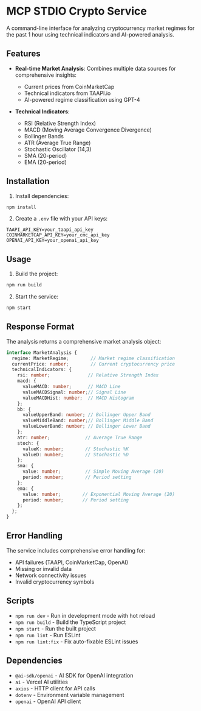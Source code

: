 # MCP STDIO Crypto Service

A command-line interface for analyzing cryptocurrency market regimes for the past 1 hour using technical indicators and AI-powered analysis.

## Features

- **Real-time Market Analysis**: Combines multiple data sources for comprehensive insights:
  - Current prices from CoinMarketCap
  - Technical indicators from TAAPI.io
  - AI-powered regime classification using GPT-4

- **Technical Indicators**:
  - RSI (Relative Strength Index)
  - MACD (Moving Average Convergence Divergence)
  - Bollinger Bands
  - ATR (Average True Range)
  - Stochastic Oscillator (14,3)
  - SMA (20-period)
  - EMA (20-period)

## Installation

1. Install dependencies:
```bash
npm install
```

2. Create a `.env` file with your API keys:
```env
TAAPI_API_KEY=your_taapi_api_key
COINMARKETCAP_API_KEY=your_cmc_api_key
OPENAI_API_KEY=your_openai_api_key
```

## Usage

1. Build the project:
```bash
npm run build
```

2. Start the service:
```bash
npm start
```

## Response Format

The analysis returns a comprehensive market analysis object:

```typescript
interface MarketAnalysis {
  regime: MarketRegime;        // Market regime classification
  currentPrice: number;        // Current cryptocurrency price
  technicalIndicators: {
    rsi: number;              // Relative Strength Index
    macd: {
      valueMACD: number;      // MACD Line
      valueMACDSignal: number;// Signal Line
      valueMACDHist: number;  // MACD Histogram
    };
    bb: {
      valueUpperBand: number; // Bollinger Upper Band
      valueMiddleBand: number;// Bollinger Middle Band
      valueLowerBand: number; // Bollinger Lower Band
    };
    atr: number;             // Average True Range
    stoch: {
      valueK: number;        // Stochastic %K
      valueD: number;        // Stochastic %D
    };
    sma: {
      value: number;         // Simple Moving Average (20)
      period: number;        // Period setting
    };
    ema: {
      value: number;        // Exponential Moving Average (20)
      period: number;       // Period setting
    };
  };
}
```

## Error Handling

The service includes comprehensive error handling for:
- API failures (TAAPI, CoinMarketCap, OpenAI)
- Missing or invalid data
- Network connectivity issues
- Invalid cryptocurrency symbols

## Scripts

- `npm run dev` - Run in development mode with hot reload
- `npm run build` - Build the TypeScript project
- `npm start` - Run the built project
- `npm run lint` - Run ESLint
- `npm run lint:fix` - Fix auto-fixable ESLint issues

## Dependencies

- `@ai-sdk/openai` - AI SDK for OpenAI integration
- `ai` - Vercel AI utilities
- `axios` - HTTP client for API calls
- `dotenv` - Environment variable management
- `openai` - OpenAI API client
